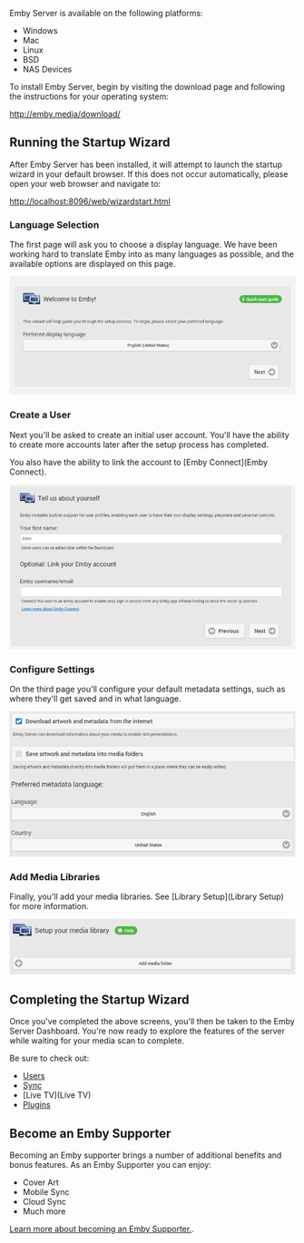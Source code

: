 Emby Server is available on the following platforms:

* Windows
* Mac
* Linux
* BSD
* NAS Devices

To install Emby Server, begin by visiting the download page and following the instructions for your operating system:

http://emby.media/download/

## Running the Startup Wizard

After Emby Server has been installed, it will attempt to launch the startup wizard in your default browser. If this does not occur automatically, please open your web browser and navigate to:

[http://localhost:8096/web/wizardstart.html](http://localhost:8096/web/wizardstart.html)

### Language Selection

The first page will ask you to choose a display language. We have been working hard to translate Emby into as many languages as possible, and the available options are displayed on this page.

![](images/server/wizard1.png)

### Create a User

Next you'll be asked to create an initial user account. You'll have the ability to create more accounts later after the setup process has completed. 

You also have the ability to link the account to [Emby Connect](Emby Connect).

![](images/server/wizard2.png)

### Configure Settings

On the third page you'll configure your default metadata settings, such as where they'll get saved and in what language.

![](images/server/wizard3.png)

### Add Media Libraries

Finally, you'll add your media libraries. See [Library Setup](Library Setup) for more information.

![](images/server/wizard4.png)

## Completing the Startup Wizard

Once you've completed the above screens, you'll then be taken to the Emby Server Dashboard. You're now ready to explore the features of the server while waiting for your media scan to complete.

Be sure to check out:

* [Users](Users)
* [Sync](Sync)
* [Live TV](Live TV)
* [Plugins](Plugins)

## Become an Emby Supporter

Becoming an Emby supporter brings a number of additional benefits and bonus features. As an Emby Supporter you can enjoy:

* Cover Art
* Mobile Sync
* Cloud Sync
* Much more

[Learn more about becoming an Emby Supporter.](http://emby.media/donate).